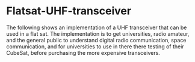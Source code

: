 # Flatsat-UHF-transceiver
The following shows an implementation of a UHF transceiver that can be used in a flat sat. The implementation is to get universities, radio amateur, and the general public to understand digital radio communication, space communication, and for universities to use in there there testing of their CubeSat, before purchasing the more expensive transceivers.   
